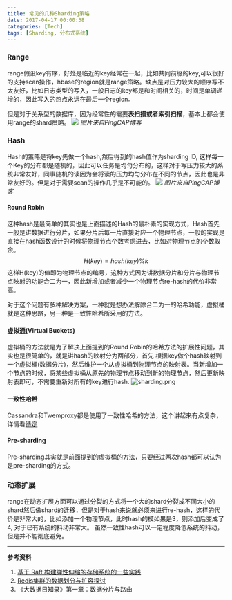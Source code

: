 ```yaml
---
title: 常见的几种Sharding策略
date: 2017-04-17 00:00:38
categories: [Tech]
tags: [Sharding, 分布式系统]
---
```

### Range
range假设key有序，好处是临近的key经常在一起，比如共同前缀的key,可以很好的支持scan操作，hbase的region就是range策略。缺点是对压力较大的顺序写不太友好，比如日志类型的写入，一般日志的key都是和时间相关的，时间是单调递增的，因此写入的热点永远在最后一个region。

但是对于关系型的数据库，因为经常性的需要**表扫描或者索引扫描**，基本上都会使用range的shard策略。
![](http://static.zybuluo.com/zyytop/5h4vfs0g6t7y3609lbuslozw/屏幕快照%202016-10-13%20下午4.40.22.png)
*图片来自PingCAP博客*

### Hash
Hash的策略是将key先做一个hash,然后得到的hash值作为sharding ID, 这样每一个Key的分布都是随机的，因此可以任务是均匀分布的，这样对于写压力较大的系统非常友好，同事随机的读因为会将读的压力均匀分布在不同的节点，因此也是非常友好的。但是对于需要scan的操作几乎是不可能的。
![](http://static.zybuluo.com/zyytop/8kaltq5ww337kgxq63asdbnz/屏幕快照%202016-10-19%20下午6.14.37.png)
*图片来自PingCAP博客*
#### Round Robin
这种hash是最简单的其实也是上面描述的Hash的最朴素的实现方式，Hash首先一般是讲数据进行分片，如果分片后每一片直接对应一个物理节点，一般的实现是直接在hash函数设计的时候将物理节点个数考虑进去，比如对物理节点的个数取余。
$$H(key) = hash(key) \%  k$$
这样H(key)的值即为物理节点的编号，这种方式因为讲数据分片和分片与物理节点映射的功能合二为一，因此新增加或者减少一个物理节点re-hash的代价非常高。

对于这个问题有多种解决方案，一种就是想办法解除合二为一的哈希功能，虚拟桶就是这种思路，另一种是一致性哈希所采用的方法。

#### 虚拟通(Virtual Buckets)
虚拟桶的方法就是为了解决上面提到的Round Robin的哈希方法的扩展性问题，其实也是很简单的，就是讲hash的映射分为两部分，首先 根据key做个hash映射到一个虚拟桶(数据分片)，然后维护一个从虚拟桶到物理节点的映射表。当新增加一个节点的时候，将某些虚拟桶从原先的物理节点移动到新的物理节点，然后更新映射表即可，不需要重新对所有的key进行hash.
![sharding.png](http://7sbpmg.com1.z0.glb.clouddn.com/blog/images/sharding.png)
#### 一致性哈希
Cassandra和Twemproxy都是使用了一致性哈希的方法，这个讲起来有点复杂，详情看[待定]()

#### Pre-sharding
Pre-sharding其实就是前面提到的虚拟桶的方法，只要经过两次hash都可以认为是pre-sharding的方式。

### 动态扩展
range在动态扩展方面可以通过分裂的方式将一个大的shard分裂成不同大小的shard然后做shard的迁移，但是对于hash来说就必须来进行re-hash，这样的代价是非常大的，比如添加一个物理节点，此时hash的模如果是3，则添加后变成了4, 对于已有系统的抖动非常大。 虽然一致性hash可以一定程度降低系统的抖动，但是并不能彻底避免。


----
**参考资料**
1. [基于 Raft 构建弹性伸缩的存储系统的一些实践](https://pingcap.com/blog-building-distributed-db-with-raft-zh)
2. [Redis集群的数据划分与扩容探讨](http://engineering.xueqiu.com/blog/2014/12/26/redis-capacity-planning/)
3. 《大数据日知录》第一章：数据分片与路由